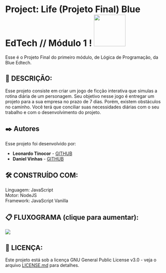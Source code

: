 # Project: Life (Projeto Final) Blue EdTech // Módulo 1 ! <img src="https://user-images.githubusercontent.com/95504029/151560441-2e792d97-fd65-462c-8fd7-70f581de5674.gif" width="100">

Esse é o Projeto Final do primeiro módulo, de Lógica de Programação, da Blue Edtech.

## 🚀 DESCRIÇÃO:

Esse projeto consiste em criar um jogo de ficção interativa que simulas a rotina diária de um personagem.
Seu objetivo nesse jogo é entregar um projeto para a sua empresa no prazo de 7 dias. Porém, existem obstáculos no caminho.
Você terá que conciliar suas necessidades diárias
com o seu trabalho e com o desenvolvimento do projeto. 

## ✒️ Autores

Esse projeto foi desenvolvido por:

* **Leonardo Tinocor** - [GITHUB](https://github.com/leotinoco7)
* **Daniel Vinhas** - [GITHUB](https://github.com/vinhas93)

## 🛠️ CONSTRUÍDO COM:

Linguagem: JavaScript  
Motor: NodeJS  
Framework: JavaScript Vanilla 

## 📋 FLUXOGRAMA (clique para aumentar):
<img src="https://user-images.githubusercontent.com/97922512/154181111-688297a2-39ff-4052-8ff7-e7312d2bea2a.jpg">


## 📄 LICENÇA:

Este projeto está sob a licença GNU General Public License v3.0 - veja o arquivo [LICENSE.md](https://github.com/leotinoco7/mod1-prof_final/blob/main/LICENSE) para detalhes.


